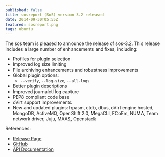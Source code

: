 ```yaml
---
published: false
title: sosreport (SoS) version 3.2 released
date: 2014-09-30T05:55Z
featured: sosreport.png
tags: ubuntu
---
```

The sos team is pleased to announce the release of sos-3.2. This release includes a large number of enhancements and fixes, including:

* Profiles for plugin selection
* Improved log size limiting
* File archiving enhancements and robustness improvements
* Global plugin options:
  * `--verify`, `--log-size`, `--all-logs`
* Better plugin descriptions
* Improved journalctl log capture
* PEP8 compliant code base
* oVirt support improvements
* New and updated plugins: hpasm, ctdb, dbus, oVirt engine hosted, MongoDB, ActiveMQ, OpenShift 2.0, MegaCLI, FCoEm, NUMA, Team network driver, Juju, MAAS, Openstack

References:

*   [Release Page](https://github.com/sosreport/sos/releases)
*   [GitHub](https://github.com/sosreport/sos)
*   [API Documentation](http://sos.readthedocs.org/en/latest/)
